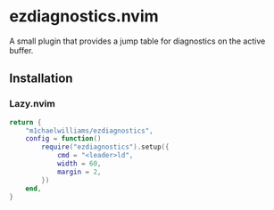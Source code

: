 # ezdiagnostics.nvim

A small plugin that provides a jump table for diagnostics on the active buffer.

## Installation

### Lazy.nvim

```lua
return {
	"m1chaelwilliams/ezdiagnostics",
	config = function()
		require("ezdiagnostics").setup({
			cmd = "<leader>ld",
            width = 60,
            margin = 2,
		})
	end,
}
```
